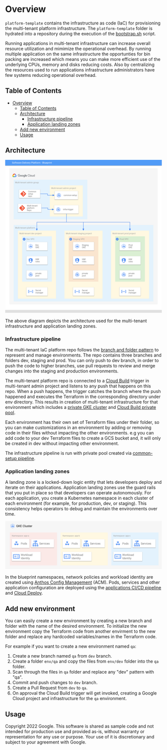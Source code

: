 # Overview

`platform-template` contains the infrastructure as code (IaC) for provisioning the multi-tenant platform infrastructure. The `platform-template` folder is hydrated into a repository during the execution of the [bootstrap.sh][software-delivery-infra] script.

Running applications in multi-tenant infrastructure can increase overall resource utilization and mimimize the operational overhead.  By running multiple application on the same infrastructure the opportunties for bin packing are increased which means you can make more efficient use of the underlying CPUs, memory and disks reducing costs. Also by centralizing the resources used to run applications infrastructure administrators have few systems reducing operational overhead.

## Table of Contents

- [Overview](#overview)
  - [Table of Contents](#table-of-contents)
  - [Architecture](#architecture)
    - [Infrastructure pipeline](#infrastructure-pipeline)
    - [Application landing zones](#application-landing-zones)
  - [Add new environment](#add-new-environment)
  - [Usage](#usage)

## Architecture

![multi-tenant-architecture](../resources/multi-tenant-architecture.png)

The above diagram depicts the architecture used for the multi-tenant infrastructure and application landing zones.

### Infrastructure pipeline

The multi-tenant IaC platform repo follows the [branch and folder pattern][next19-infra-as-code]
to represent and manage environments. The repo contains three branches
and folders dev, staging and prod. You can only push to dev branch, in order
to push the code to higher branches, use pull requests to review and merge
changes into the staging and production environments.

The multi-tenant platform repo is connected to a [Cloud Build][cloud-build] trigger in multi-tenant admin project and listens to any push that happens on this repo. When a push happens, the trigger catches the branch where the push happened and executes the Terraform in the corresponding directory under env directory. This results in creation of multi-tenant infrastructure for that environment which includes a [private GKE cluster][gke] and [Cloud Build private pool][private-pool].

Each environment has their own set of Terraform files under their folder, so
you can make customizations in an environment by adding or removing code in
their files without impacting the other environments. e.g you can add code to
your dev Terraform files to create a GCS bucket and, it will only be created in
dev without impacting other environment.

The infrastructure pipeline is run with private pool created via [common-setup pipeline][common-setup-pipeline].

### Application landing zones

A landing zone is a locked-down logic entity that lets developers deploy and iterate on their applications. Application landing zones use the guard rails that you put in place so that developers can operate autonomously. For each application, you create a Kubernetes namespace in each cluster of each environment (for example, for production, dev, or staging). This consistency helps operators to debug and maintain the environments over time.

![app-landing-zones](../resources/app-landing-zones.png)

In the blueprint namespaces, network policies and workload identity are created using [Anthos Config Management][acm] (ACM). Pods, services and other application configuration are deployed using the [applications CI/CD pipeline][infra-template] and [Cloud Deploy][cloud-deploy].

## Add new environment

You can easily create a new environment by creating a new branch and folder
with the name of the desired environment. To initialize the new environment
copy the Terraform code from another envirment to the new folder and replace
any hardcoded variables/names in the Terraform code.

For example if you want to create a new environment named `qa`:

1.  Create a new branch named `qa` from `dev` branch.
2.  Create a folder `env/qa` and copy the files from `env/dev` folder into
the `qa` folder.
3.  Scan through the files in `qa` folder and replace any "dev" pattern with
"qa".
4.  Commit and push changes to `dev` branch.
5.  Create a Pull Request from `dev` to `qa`.
6.  On approval the Cloud Build trigger will get invoked, creating a Google Cloud project and infrastructure for the `qa` environment.

## Usage

Copyright 2022 Google. This software is shared as sample code and not intended
for production use and provided as-is, without warranty or representation for
any use or purpose. Your use of it is discretionary and subject to your
agreement with Google.

<!-- LINKS: https://www.markdownguide.org/basic-syntax/#reference-style-links -->
[acm]: https://cloud.google.com/anthos/config-management
[cloud-deploy]: https://cloud.google.com/deploy
[infra-template]: ../infra-template/README.md
[software-delivery-infra]: ../launch-scripts/bootstrap.sh
[next19-infra-as-code]: https://www.youtube.com/watch?v=3vfXQxWJazM
[cloud-build]: https://cloud.google.com/build/docs/overview
[common-setup-pipeline]: ../common-setup/README.md#automation-workflows
[gke]: https://cloud.google.com/kubernetes-engine
[private-pool]: https://cloud.google.com/build/docs/private-pools/private-pools-overview